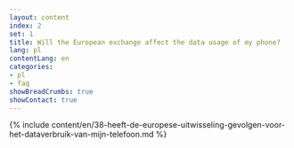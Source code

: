 ```yaml
---
layout: content
index: 2
set: 1
title: Will the European exchange affect the data usage of my phone?
lang: pl
contentLang: en
categories:
- pl
- faq
showBreadCrumbs: true
showContact: true
---
```

{% include content/en/38-heeft-de-europese-uitwisseling-gevolgen-voor-het-dataverbruik-van-mijn-telefoon.md %}
